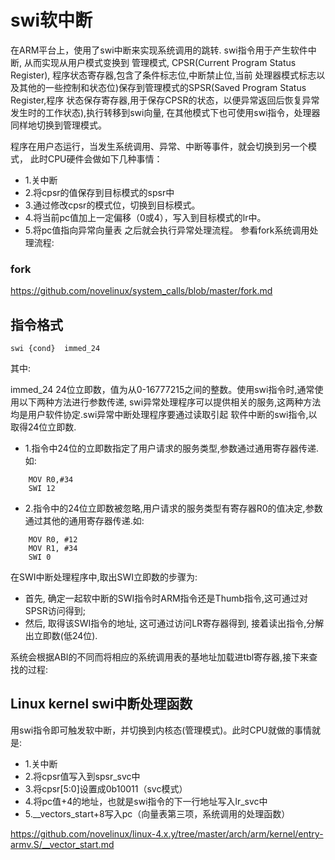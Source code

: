 swi软中断
========================================

在ARM平台上，使用了swi中断来实现系统调用的跳转. swi指令用于产生软件中断, 从而实现从用户模式变换到
管理模式, CPSR(Current Program Status Register), 程序状态寄存器,包含了条件标志位,中断禁止位,当前
处理器模式标志以及其他的一些控制和状态位)保存到管理模式的SPSR(Saved Program Status Register,程序
状态保存寄存器,用于保存CPSR的状态，以便异常返回后恢复异常发生时的工作状态),执行转移到swi向量,
在其他模式下也可使用swi指令，处理器同样地切换到管理模式。

程序在用户态运行，当发生系统调用、异常、中断等事件，就会切换到另一个模式，
此时CPU硬件会做如下几种事情：
* 1.关中断
* 2.将cpsr的值保存到目标模式的spsr中
* 3.通过修改cpsr的模式位，切换到目标模式。
* 4.将当前pc值加上一定偏移（0或4），写入到目标模式的lr中。
* 5.将pc值指向异常向量表
之后就会执行异常处理流程。
参看fork系统调用处理流程:

### fork

https://github.com/novelinux/system_calls/blob/master/fork.md

指令格式
----------------------------------------

```
swi {cond}  immed_24
```

其中:

immed_24 24位立即数，值为从0-16777215之间的整数。使用swi指令时,通常使用以下两种方法进行参数传递,
swi异常处理程序可以提供相关的服务,这两种方法均是用户软件协定.swi异常中断处理程序要通过读取引起
软件中断的swi指令,以取得24位立即数.

* 1.指令中24位的立即数指定了用户请求的服务类型,参数通过通用寄存器传递.如:

```
    MOV R0,#34
    SWI 12
```

* 2.指令中的24位立即数被忽略,用户请求的服务类型有寄存器R0的值决定,参数通过其他的通用寄存器传递.如:

```
    MOV R0, #12
    MOV R1, #34
    SWI 0
```

在SWI中断处理程序中,取出SWI立即数的步骤为:

* 首先, 确定一起软中断的SWI指令时ARM指令还是Thumb指令,这可通过对SPSR访问得到;
* 然后, 取得该SWI指令的地址, 这可通过访问LR寄存器得到, 接着读出指令,分解出立即数(低24位).

系统会根据ABI的不同而将相应的系统调用表的基地址加载进tbl寄存器,接下来查找的过程:

Linux kernel swi中断处理函数
----------------------------------------

用swi指令即可触发软中断，并切换到内核态(管理模式)。此时CPU就做的事情就是:

* 1.关中断
* 2.将cpsr值写入到spsr_svc中
* 3.将cpsr[5:0]设置成0b10011（svc模式）
* 4.将pc值+4的地址，也就是swi指令的下一行地址写入lr_svc中
* 5.__vectors_start+8写入pc（向量表第三项，系统调用的处理函数）

https://github.com/novelinux/linux-4.x.y/tree/master/arch/arm/kernel/entry-armv.S/__vector_start.md
